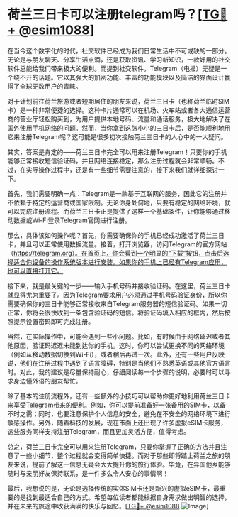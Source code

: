 # 荷兰三日卡可以注册telegram吗？[[TG💪+ @esim1088](https://t.me/s/esim1088)]

在当今这个数字化的时代，社交软件已经成为我们日常生活中不可或缺的一部分。无论是与朋友聊天、分享生活点滴，还是获取资讯、学习新知识，一款好用的社交软件总能给我们带来极大的便利。而提到社交软件，Telegram（电报）无疑是一个绕不开的话题。它以其强大的加密功能、丰富的功能模块以及简洁的界面设计赢得了全球无数用户的青睐。

对于计划前往荷兰旅游或者短期居住的朋友来说，荷兰三日卡（也称荷兰临时SIM卡）是一种非常便捷的选择。这种卡片通常可以在机场、火车站或者各大通信运营商的营业厅轻松购买到，为用户提供本地号码、流量和通话服务，极大地解决了在国外使用手机网络的问题。然而，当你拿到这张小小的三日卡后，是否能顺利地用它来注册Telegram呢？这可能是很多初次接触荷兰三日卡的人心中的一大疑问。

其实，答案是肯定的——荷兰三日卡完全可以用来注册Telegram！只要你的手机能够正常接收短信验证码，并且网络连接稳定，那么注册过程就会非常顺畅。不过，在实际操作过程中，还是有一些细节需要注意的，接下来我们就详细探讨一下。

首先，我们需要明确一点：Telegram是一款基于互联网的服务，因此它的注册并不依赖于特定的运营商或国家限制。无论你身处何地，只要有稳定的网络环境，就可以完成注册流程。而荷兰三日卡正是提供了这样一个基础条件，让你能够通过移动数据或Wi-Fi登录Telegram官网进行注册。

那么，具体该如何操作呢？首先，你需要确保你的手机已经成功激活了荷兰三日卡，并且可以正常使用数据流量。接着，打开浏览器，访问Telegram的官方网站（https://telegram.org）。在首页上，你会看到一个明显的“下载”按钮，点击后选择适合你设备的操作系统版本进行安装。如果你的手机上已经有Telegram应用，也可以直接打开它。

接下来，就是最关键的一步——输入手机号码并接收验证码。在这里，荷兰三日卡就显得尤为重要了。因为Telegram要求用户必须通过手机号码验证身份，所以你需要确保你的三日卡能够正常接收来自Telegram服务器的短信验证码。如果一切正常，你将会很快收到一条包含验证码的短信。将验证码填入相应的框内，然后按照提示设置密码即可完成注册。

当然，在实际操作中，可能会遇到一些小问题。比如，有时候由于网络延迟或者其他原因，验证码迟迟未能到达你的手机。这时，你可以尝试更换不同的网络环境（例如从移动数据切换到Wi-Fi），或者稍后再试一次。此外，还有一些用户反映说，他们在注册过程中遇到了语言障碍，特别是当他们不熟悉英语或其他官方语言时。对此，我的建议是尽量保持耐心，仔细阅读每一个步骤的说明，必要时可以寻求身边懂外语的朋友帮忙。

除了基本的注册流程外，还有一些额外的小技巧可以帮助你更好地利用荷兰三日卡来享受Telegram带来的便利。例如，你可以提前准备好一张备用的SIM卡，以备不时之需；同时，也要注意保护个人信息的安全，避免在不安全的网络环境下进行敏感操作。另外，随着科技的发展，现在市面上还出现了许多虚拟eSIM卡服务，这些服务同样支持注册Telegram，而且更加灵活方便，值得考虑。

总之，荷兰三日卡完全可以用来注册Telegram，只要你掌握了正确的方法并且注意了一些小细节，整个过程就会变得简单快捷。而对于那些即将踏上荷兰之旅的朋友来说，提前了解这一信息无疑会大大提升你的旅行体验。毕竟，在异国他乡能够随时与亲朋好友保持联系，是一件多么令人安心的事情啊！

最后，我想说的是，无论是选择传统的实体SIM卡还是新兴的虚拟eSIM卡，最重要的是找到最适合自己的方式。希望每位读者都能根据自身需求做出明智的选择，并在未来的旅途中收获满满的快乐与回忆。[[TG💪+ @esim1088](https://t.me/s/esim1088) ![Image](https://i.postimg.cc/4NQfJmqS/Snipaste-2025-05-13-00-14-12.png)]